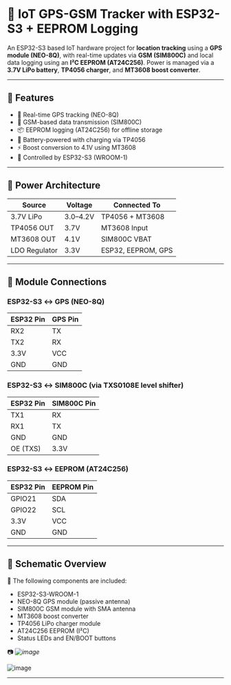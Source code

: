# 📡 IoT GPS-GSM Tracker with ESP32-S3 + EEPROM Logging

An ESP32-S3 based IoT hardware project for **location tracking** using a **GPS module (NEO-8Q)**, with real-time updates via **GSM (SIM800C)** and local data logging using an **I²C EEPROM (AT24C256)**. Power is managed via a **3.7V LiPo battery**, **TP4056 charger**, and **MT3608 boost converter**.

---

## 🧩 Features

- 📍 Real-time GPS tracking (NEO-8Q)
- 📡 GSM-based data transmission (SIM800C)
- 📦 EEPROM logging (AT24C256) for offline storage
- 🔋 Battery-powered with charging via TP4056
- ⚡ Boost conversion to 4.1V using MT3608
- 🧠 Controlled by ESP32-S3 (WROOM-1)

---

## 🔋 Power Architecture

| Source         | Voltage | Connected To     |
|----------------|---------|------------------|
| 3.7V LiPo      | 3.0–4.2V | TP4056 + MT3608  |
| TP4056 OUT     | 3.7V     | MT3608 Input     |
| MT3608 OUT     | 4.1V     | SIM800C VBAT     |
| LDO Regulator  | 3.3V     | ESP32, EEPROM, GPS |

---

## 🔌 Module Connections

### ESP32-S3 ↔ GPS (NEO-8Q)
| ESP32 Pin | GPS Pin |
|-----------|---------|
| RX2       | TX      |
| TX2       | RX      |
| 3.3V      | VCC     |
| GND       | GND     |

### ESP32-S3 ↔ SIM800C (via TXS0108E level shifter)
| ESP32 Pin | SIM800C Pin |
|-----------|-------------|
| TX1       | RX          |
| RX1       | TX          |
| GND       | GND         |
| OE (TXS)  | 3.3V        |

### ESP32-S3 ↔ EEPROM (AT24C256)
| ESP32 Pin | EEPROM Pin |
|-----------|-------------|
| GPIO21    | SDA         |
| GPIO22    | SCL         |
| 3.3V      | VCC         |
| GND       | GND         |

---

## 📐 Schematic Overview

📎 The following components are included:
- ESP32-S3-WROOM-1
- NEO-8Q GPS module (passive antenna)
- SIM800C GSM module with SMA antenna
- MT3608 boost converter
- TP4056 LiPo charger module
- AT24C256 EEPROM (I²C)
- Status LEDs and EN/BOOT buttons

📷 *![image](https://github.com/user-attachments/assets/753b703e-012b-43aa-bc9f-b1255291e6f5)*

![image](https://github.com/user-attachments/assets/4f7b27f5-4cd9-4600-90d7-56db0fc6dff9)


---



